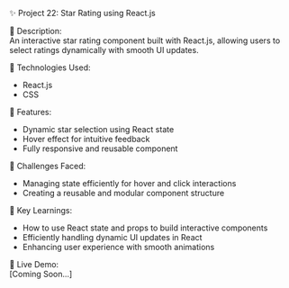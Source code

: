 ✨ Project 22: Star Rating using React.js  

📄 Description:  
An interactive star rating component built with React.js, allowing users to select ratings dynamically with smooth UI updates.  

🔧 Technologies Used:  
- React.js  
- CSS  

🌟 Features:  
- Dynamic star selection using React state  
- Hover effect for intuitive feedback  
- Fully responsive and reusable component  

🚀 Challenges Faced:  
- Managing state efficiently for hover and click interactions  
- Creating a reusable and modular component structure  

🎯 Key Learnings:  
- How to use React state and props to build interactive components  
- Efficiently handling dynamic UI updates in React  
- Enhancing user experience with smooth animations  

🔗 Live Demo:  
[Coming Soon...]
